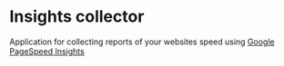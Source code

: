 # Insights collector

Application for collecting reports of your websites speed using [Google PageSpeed Insights](https://developers.google.com/speed/pagespeed/insights/)
